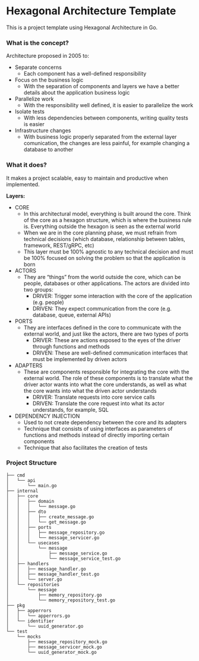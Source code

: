 # Hexagonal Architecture Template
This is a project template using Hexagonal Architecture in Go.

### What is the concept?

Architecture proposed in 2005 to:
* Separate concerns
    * Each component has a well-defined responsibility
* Focus on the business logic
    * With the separation of components and layers we have a better details about the application business logic
* Parallelize work
    * With the responsibility well defined, it is easier to parallelize the work
* Isolate tests
    * With less dependencies between components, writing quality tests is easier
* Infrastructure changes
    * With business logic properly separated from the external layer comunication, the changes are less painful, for example changing a database to another

### What it does?
It makes a project scalable, easy to maintain and productive when implemented.

**Layers:**

* CORE
    * In this architectural model, everything is built around the core. Think of the core as a hexagon structure, which is where the business rule is. Everything outside the hexagon is seen as the external world
    * When we are in the core planning phase, we must refrain from technical decisions (which database, relationship between tables, framework, REST/gRPC, etc)
    * This layer must be 100% agnostic to any technical decision and must be 100% focused on solving the problem so that the application is born
* ACTORS
    * They are “things” from the world outside the core, which can be people, databases or other applications. The actors are divided into two groups:
        * DRIVER: Trigger some interaction with the core of the application (e.g. people)
        * DRIVEN: They expect communication from the core (e.g. database, queue, external APIs)
* PORTS
    * They are interfaces defined in the core to communicate with the external world, and just like the actors, there are two types of ports
        * DRIVER: These are actions exposed to the eyes of the driver through functions and methods
        * DRIVEN: These are well-defined communication interfaces that must be implemented by driven actors
* ADAPTERS
    * These are components responsible for integrating the core with the external world. The role of these components is to translate what the driver actor wants into what the core understands, as well as what the core wants into what the driven actor understands
        * DRIVER: Translate requests into core service calls
        * DRIVEN: Translate the core request into what its actor understands, for example, SQL
* DEPENDENCY INJECTION
    * Used to not create dependency between the core and its adapters
    * Technique that consists of using interfaces as parameters of functions and methods instead of directly importing certain components
    * Technique that also facilitates the creation of tests

### Project Structure
```
├── cmd
│   └── api
│       └── main.go
├── internal
│   ├── core
│   │   ├── domain
│   │   │   └── message.go
│   │   ├── dto
│   │   │   ├── create_message.go
│   │   │   └── get_message.go
│   │   ├── ports
│   │   │   ├── message_repository.go
│   │   │   └── message_servicer.go
│   │   └── usecases
│   │       └── message
│   │           ├── message_service.go
│   │           └── message_service_test.go
│   ├── handlers
│   │   ├── message_handler.go
│   │   ├── message_handler_test.go
│   │   └── server.go
│   └── repositories
│       └── message
│           ├── memory_repository.go
│           └── memory_repository_test.go
├── pkg
│   ├── apperrors
│   │   └── apperrors.go
│   └── identifier
│       └── uuid_generator.go
└── test
    └── mocks
        ├── message_repository_mock.go
        ├── message_servicer_mock.go
        └── uuid_generator_mock.go
```
